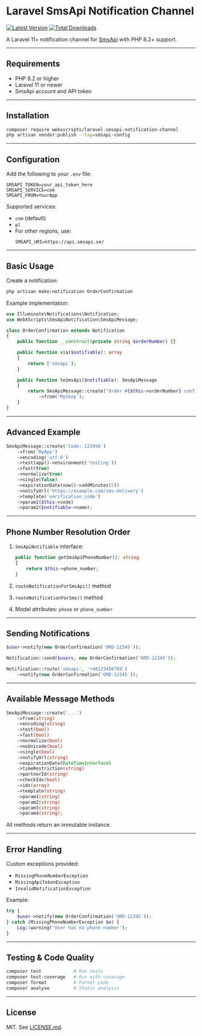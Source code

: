# Laravel SmsApi Notification Channel

[![Latest Version](https://img.shields.io/packagist/v/webxscripts/laravel-smsapi-notification-channel.svg?style=flat-square)](https://packagist.org/packages/webxscripts/laravel-smsapi-notification-channel)
[![Total Downloads](https://img.shields.io/packagist/dt/webxscripts/laravel-smsapi-notification-channel.svg?style=flat-square)](https://packagist.org/packages/webxscripts/laravel-smsapi-notification-channel)

A Laravel 11+ notification channel for [SmsApi](https://www.smsapi.com/) with PHP 8.2+ support.

---

## Requirements

- PHP 8.2 or higher
- Laravel 11 or newer
- SmsApi account and API token

---

## Installation

```bash
composer require webxscripts/laravel-smsapi-notification-channel
php artisan vendor:publish --tag=smsapi-config
```

---

## Configuration

Add the following to your `.env` file:

```env
SMSAPI_TOKEN=your_api_token_here
SMSAPI_SERVICE=com
SMSAPI_FROM=YourApp
```

Supported services:
- `com` (default)
- `pl`
- For other regions, use:
  ```env
  SMSAPI_URI=https://api.smsapi.se/
  ```

---

## Basic Usage

Create a notification:

```bash
php artisan make:notification OrderConfirmation
```

Example implementation:

```php
use Illuminate\Notifications\Notification;
use WebXScripts\SmsApiNotification\SmsApiMessage;

class OrderConfirmation extends Notification
{
    public function __construct(private string $orderNumber) {}

    public function via($notifiable): array
    {
        return ['smsapi'];
    }

    public function toSmsApi($notifiable): SmsApiMessage
    {
        return SmsApiMessage::create("Order #{$this->orderNumber} confirmed.")
            ->from('MyShop');
    }
}
```

---

## Advanced Example

```php
SmsApiMessage::create('Code: 123456')
    ->from('MyApp')
    ->encoding('utf-8')
    ->test(app()->environment('testing'))
    ->fast(true)
    ->normalize(true)
    ->single(false)
    ->expirationDate(now()->addMinutes(5))
    ->notifyUrl('https://example.com/sms-delivery')
    ->template('verification_code')
    ->param1($this->code)
    ->param2($notifiable->name);
```

---

## Phone Number Resolution Order

1. `SmsApiNotifiable` interface:
   ```php
   public function getSmsApiPhoneNumber(): string
   {
       return $this->phone_number;
   }
   ```

2. `routeNotificationForSmsApi()` method
3. `routeNotificationForSms()` method
4. Model attributes: `phone` or `phone_number`

---

## Sending Notifications

```php
$user->notify(new OrderConfirmation('ORD-12345'));

Notification::send($users, new OrderConfirmation('ORD-12345'));

Notification::route('smsapi', '+48123456789')
    ->notify(new OrderConfirmation('ORD-12345'));
```

---

## Available Message Methods

```php
SmsApiMessage::create('...')
    ->from(string)
    ->encoding(string)
    ->test(bool)
    ->fast(bool)
    ->normalize(bool)
    ->noUnicode(bool)
    ->single(bool)
    ->notifyUrl(string)
    ->expirationDate(DateTimeInterface)
    ->timeRestriction(string)
    ->partnerId(string)
    ->checkIdx(bool)
    ->idx(array)
    ->template(string)
    ->param1(string)
    ->param2(string)
    ->param3(string)
    ->param4(string);
```

All methods return an immutable instance.

---

## Error Handling

Custom exceptions provided:

- `MissingPhoneNumberException`
- `MissingApiTokenException`
- `InvalidNotificationException`

Example:

```php
try {
    $user->notify(new OrderConfirmation('ORD-12345'));
} catch (MissingPhoneNumberException $e) {
    Log::warning('User has no phone number');
}
```

---

## Testing & Code Quality

```bash
composer test            # Run tests
composer test-coverage   # Run with coverage
composer format          # Format code
composer analyse         # Static analysis
```

---

## License

MIT. See [LICENSE.md](LICENSE.md).
